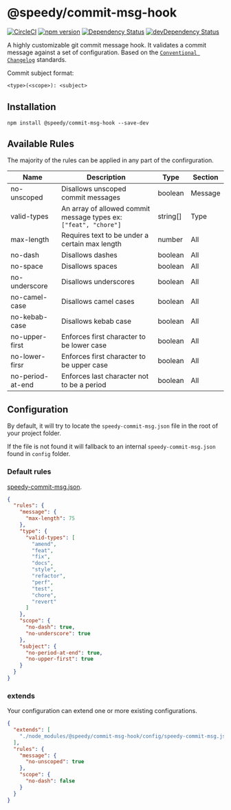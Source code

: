 # @speedy/commit-msg-hook
[![CircleCI](https://circleci.com/gh/alan-agius4/speedy-commit-msg-hook.svg?style=shield)](https://circleci.com/gh/alan-agius4/speedy-commit-msg-hook)
[![npm version](https://img.shields.io/npm/v/@speedy/commit-msg-hook.svg)](https://www.npmjs.com/package/@speedy/commit-msg-hook)
[![Dependency Status](https://img.shields.io/david/alan-agius4/commit-msg-hook.svg?style=flat-square)](https://david-dm.org/alan-agius4/speedy-commit-msg-hook)
[![devDependency Status](https://img.shields.io/david/dev/alan-agius4/commit-msg-hook.svg?style=flat-square)](https://david-dm.org/alan-agius4/speedy-commit-msg-hook?type=dev)

A highly customizable git commit message hook. It validates a commit message against a set of configuration. Based on the [`Conventional Changelog`](https://github.com/conventional-changelog/conventional-changelog) standards. 

Commit subject format:
```txt
<type>(<scope>): <subject>
```


## Installation

```
npm install @speedy/commit-msg-hook --save-dev
```

## Available Rules

The majority of the rules can be applied in any part of the confirguration.

| Name             | Description                                                      | Type     | Section |
|------------------|------------------------------------------------------------------|----------|---------|
| no-unscoped      | Disallows unscoped commit messages                               | boolean  | Message |
| valid-types      | An array of allowed commit message types ex: `["feat", "chore"]` | string[] | Type    |
| max-length       | Requires text to be under a certain max length                   | number   | All     |
| no-dash          | Disallows dashes                                                 | boolean  | All     |
| no-space         | Disallows spaces                                                 | boolean  | All     |
| no-underscore    | Disallows underscores                                            | boolean  | All     |
| no-camel-case    | Disallows camel cases                                            | boolean  | All     |
| no-kebab-case    | Disallows kebab case                                             | boolean  | All     |
| no-upper-first   | Enforces first character to be lower case                        | boolean  | All     |
| no-lower-firsr   | Enforces first character to be upper case                        | boolean  | All     |
| no-period-at-end | Enforces last character not to be a period                       | boolean  | All     |

## Configuration

By default, it will try to locate the `speedy-commit-msg.json` file in the root of your project folder.

If the file is not found it will fallback to an internal `speedy-commit-msg.json` found in `config` folder.

### Default rules

[speedy-commit-msg.json](https://github.com/alan-agius4/speedy-commit-msg-hook/blob/master/config/speedy-commit-msg.json).

```json
{
  "rules": {
    "message": {
      "max-length": 75
    },
    "type": {
      "valid-types": [
        "amend",
        "feat",
        "fix",
        "docs",
        "style",
        "refactor",
        "perf",
        "test",
        "chore",
        "revert"
      ]
    },
    "scope": {
      "no-dash": true,
      "no-underscore": true
    },
    "subject": {
      "no-period-at-end": true,
      "no-upper-first": true
    }
  }
}
```

### extends
Your configuration can extend one or more existing configurations.

```json
{
  "extends": [
    "./node_modules/@speedy/commit-msg-hook/config/speedy-commit-msg.json"
  ],
  "rules": {
    "message": {
      "no-unscoped": true
    },
    "scope": {
      "no-dash": false
    }
  }
}
```